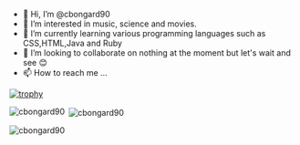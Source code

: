- 👋 Hi, I’m @cbongard90
- 👀 I’m interested in music, science and movies.
- 🌱 I’m currently learning various programming languages such as CSS,HTML,Java and Ruby
- 💞️ I’m looking to collaborate on nothing at the moment but let's wait and see 😊
- 📫 How to reach me ...


[![trophy](https://github-profile-trophy.vercel.app/?username=cbongard90)](https://github.com/ryo-ma/github-profile-trophy)

<!---
CBongard90/CBongard90 is a ✨ special ✨ repository because its `README.md` (this file) appears on your GitHub profile.
You can click the Preview link to take a look at your changes.
--->

<p><img align="left" src="https://github-readme-stats.vercel.app/api/top-langs?username=cbongard90&show_icons=true&locale=en&layout=compact" alt="cbongard90" /></p>

<p>&nbsp;<img align="center" src="https://github-readme-stats.vercel.app/api?username=cbongard90&show_icons=true&locale=en" alt="cbongard90" /></p>

<p><img align="center" src="https://github-readme-streak-stats.herokuapp.com/?user=cbongard90&" alt="cbongard90" /></p>
